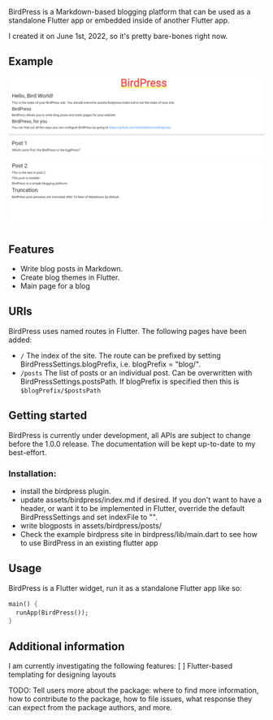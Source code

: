 <!--
This README describes the package. If you publish this package to pub.dev,
this README's contents appear on the landing page for your package.

For information about how to write a good package README, see the guide for
[writing package pages](https://dart.dev/guides/libraries/writing-package-pages).

For general information about developing packages, see the Dart guide for
[creating packages](https://dart.dev/guides/libraries/create-library-packages)
and the Flutter guide for
[developing packages and plugins](https://flutter.dev/developing-packages).
-->

BirdPress is a Markdown-based blogging platform that can be used as a standalone
Flutter app or embedded inside of another Flutter app.

I created it on June 1st, 2022, so it's pretty bare-bones right now.

## Example
![birdpress example blog](https://raw.githubusercontent.com/imichaelnorris/birdpress/master/Screen%20Shot%202022-06-03%20at%201.51.39%20PM.png)

## Features

* Write blog posts in Markdown.
* Create blog themes in Flutter.
* Main page for a blog

## URls
BirdPress uses named routes in Flutter. The following pages have been added:
* ```/``` The index of the site. The route can be prefixed by setting BirdPressSettings.blogPrefix, i.e. blogPrefix = "blog/".
* ```/posts``` The list of posts or an individual post. Can be overwritten with BirdPressSettings.postsPath. If blogPrefix is specified then this is ```$blogPrefix/$postsPath```

## Getting started

BirdPress is currently under development, all APIs are subject to change before
the 1.0.0 release. The documentation will be kept up-to-date to my best-effort.

### Installation:
* install the birdpress plugin. 
* update assets/birdpress/index.md if desired. If you don't want to have a header, or want it to be implemented in Flutter, override the default BirdPressSettings and set indexFile to "".
* write blogposts in assets/birdpress/posts/
* Check the example birdpress site in birdpress/lib/main.dart to see how to use BirdPress in an existing flutter app


## Usage

BirdPress is a Flutter widget, run it as a standalone Flutter app like so:

```dart
main() {
  runApp(BirdPress());
}
```

## Additional information

I am currently investigating the following features:
[ ] Flutter-based templating for designing layouts

TODO: Tell users more about the package: where to find more information, how to
contribute to the package, how to file issues, what response they can expect
from the package authors, and more.
